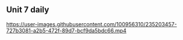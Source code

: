 ## Unit 7 daily


https://user-images.githubusercontent.com/100956310/235203457-727b3081-a2b5-472f-89d7-bcf9da5bdc66.mp4

